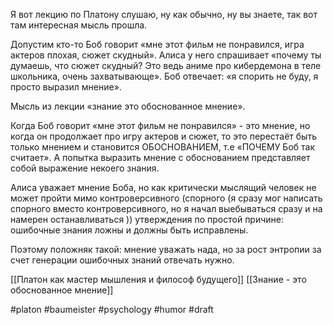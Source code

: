 Я вот лекцию по Платону слушаю, ну как обычно, ну вы знаете, так вот там интересная мысль прошла.

Допустим кто-то Боб говорит «мне этот фильм не понравился, игра актеров плохая, сюжет скудный». Алиса у него спрашивает «почему ты думаешь, что сюжет скудный? Это ведь аниме про кибердемона в теле школьника, очень захватывающе». Боб отвечает: «я спорить не буду, я просто выразил мнение».

Мысль из лекции «знание это обоснованное мнение».

Когда Боб говорит «мне этот фильм не понравился» - это мнение, но когда он продолжает про игру актеров и сюжет, то это перестаёт быть только мнением и становится ОБОСНОВАНИЕМ, т.е «ПОЧЕМУ Боб так считает». А попытка выразить мнение с обоснованием представляет собой выражение некоего знания. 

Алиса уважает мнение Боба, но как критически мыслящий человек не может пройти мимо контроверсивного (спорного (я сразу мог написать спорного вместо контроверсивного, но я начал выебываться сразу и на намерен останавливаться )) утверждения по простой причине: ошибочные знания ложны и должны быть исправлены.

Поэтому положняк такой: мнение уважать нада, но за рост энтропии за счет генерации ошибочных знаний отвечать нужно.

[[Платон как мастер мышления и философ будущего]]
[[Знание - это обоснованное мнение]]

#platon #baumeister #psychology #humor 
#draft
